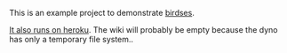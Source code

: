 This is an example project to demonstrate [birdses](https://github.com/coffeejunk/birdses).

[It also runs on heroku](birdses-demo.herokuapp.com). The wiki will probably be empty because the dyno has only a temporary file system..
